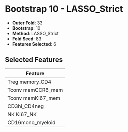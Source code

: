 # Bootstrap 10 - LASSO_Strict

- **Outer Fold**: 33
- **Bootstrap**: 10
- **Method**: LASSO_Strict
- **Fold Seed**: 83
- **Features Selected**: 6

## Selected Features

| Feature |
|---------|
| Treg memory_CD4 |
| Tconv memCCR6_mem |
| Tconv memKi67_mem |
| CD3hi_CD4neg |
| NK Ki67_NK |
| CD16mono_myeloid |
